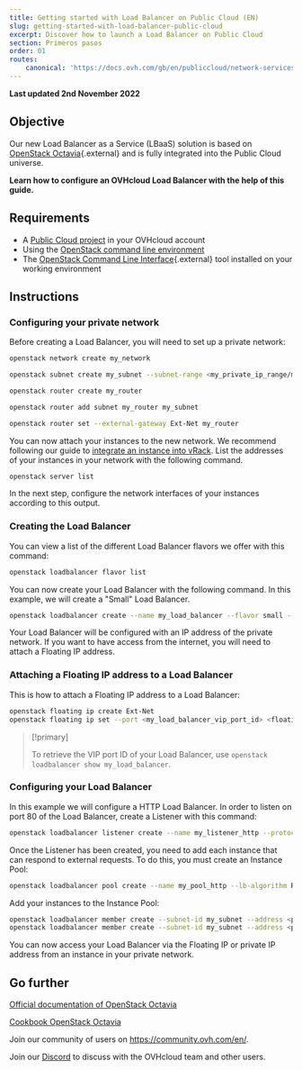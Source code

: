 ```yaml
---
title: Getting started with Load Balancer on Public Cloud (EN)
slug: getting-started-with-load-balancer-public-cloud
excerpt: Discover how to launch a Load Balancer on Public Cloud
section: Primeros pasos
order: 01
routes:
    canonical: 'https://docs.ovh.com/gb/en/publiccloud/network-services/getting-started-with-load-balancer-public-cloud/'
---
```


**Last updated 2nd November 2022**

## Objective

Our new Load Balancer as a Service (LBaaS) solution is based on [OpenStack Octavia](https://docs.openstack.org/octavia/queens/reference/introduction.html){.external} and is fully integrated into the Public Cloud universe.

**Learn how to configure an OVHcloud Load Balancer with the help of this guide.**

## Requirements

- A [Public Cloud project](https://www.ovhcloud.com/es/public-cloud/) in your OVHcloud account
- Using the [OpenStack command line environment](https://docs.ovh.com/us/es/public-cloud/preparar_el_entorno_para_utilizar_la_api_de_openstack/)
- The [OpenStack Command Line Interface](https://docs.openstack.org/newton/user-guide/common/cli-install-openstack-command-line-clients.html){.external} tool installed on your working environment

## Instructions

### Configuring your private network

Before creating a Load Balancer, you will need to set up a private network:

```bash
openstack network create my_network

openstack subnet create my_subnet --subnet-range <my_private_ip_range/mask> --network my_network --no-dhcp

openstack router create my_router

openstack router add subnet my_router my_subnet

openstack router set --external-gateway Ext-Net my_router
```

You can now attach your instances to the new network. We recommend following our guide to [integrate an instance into vRack](https://docs.ovh.com/us/es/publiccloud/network-services/public-cloud-vrack/#instance-integration). List the addresses of your instances in your network with the following command.

```bash
openstack server list
```

In the next step, configure the network interfaces of your instances according to this output.

### Creating the Load Balancer

You can view a list of the different Load Balancer flavors we offer with this command:

```bash
openstack loadbalancer flavor list
```

You can now create your Load Balancer with the following command. In this example, we will create a "Small" Load Balancer.

```bash
openstack loadbalancer create --name my_load_balancer --flavor small --vip-subnet-id my_subnet
```

Your Load Balancer will be configured with an IP address of the private network. If you want to have access from the internet, you will need to attach a Floating IP address.

### Attaching a Floating IP address to a Load Balancer

This is how to attach a Floating IP address to a Load Balancer:

```bash
openstack floating ip create Ext-Net
openstack floating ip set --port <my_load_balancer_vip_port_id> <floating_ip>
```

> [!primary]
>
> To retrieve the VIP port ID of your Load Balancer, use `openstack loadbalancer show my_load_balancer`.


### Configuring your Load Balancer

In this example we will configure a HTTP Load Balancer. In order to listen on port 80 of the Load Balancer, create a Listener with this command:

```bash
openstack loadbalancer listener create --name my_listener_http --protocol HTTP --protocol-port 80 my_loadbalancer
```

Once the Listener has been created, you need to add each instance that can respond to external requests. To do this, you must create an Instance Pool:

```bash
openstack loadbalancer pool create --name my_pool_http --lb-algorithm ROUND_ROBIN --listener my_listener --protocol HTTP
```

Add your instances to the Instance Pool:

```bash
openstack loadbalancer member create --subnet-id my_subnet --address <private_ip_instance_1> --protocol-port 80 my_pool
openstack loadbalancer member create --subnet-id my_subnet --address <private_ip_instance_2> --protocol-port 80 my_pool
```

You can now access your Load Balancer via the Floating IP or private IP address from an instance in your private network.

## Go further

[Official documentation of OpenStack Octavia](https://docs.openstack.org/octavia/latest/)

[Cookbook OpenStack Octavia](https://docs.openstack.org/octavia/latest/user/guides/basic-cookbook.html)

Join our community of users on <https://community.ovh.com/en/>.

Join our [Discord](https://discord.gg/PwPqWUpN8G) to discuss with the OVHcloud team and other users.
